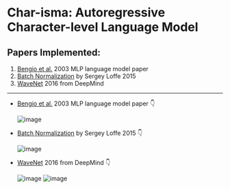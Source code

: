 # Char-isma: Autoregressive Character-level Language Model

## Papers Implemented:
1. [Bengio et al.](https://www.jmlr.org/papers/volume3/bengio03a/bengio03a.pdf) 2003 MLP language model paper
2. [Batch Normalization](https://arxiv.org/pdf/1502.03167) by Sergey Loffe 2015
3. [WaveNet](https://arxiv.org/pdf/1609.03499) 2016 from DeepMind
---------------------------------------------------------------------------------------------



* [Bengio et al.](https://www.jmlr.org/papers/volume3/bengio03a/bengio03a.pdf) 2003 MLP language model paper 👇


    ![image](https://github.com/user-attachments/assets/b8c613ff-82b1-4562-b85f-4182dccd9cd4)





* [Batch Normalization](https://arxiv.org/pdf/1502.03167) by Sergey Loffe 2015 👇


    ![image](https://github.com/user-attachments/assets/e8604b1e-36fe-45a7-b142-0ae4dd994799)


* [WaveNet](https://arxiv.org/pdf/1609.03499) 2016 from DeepMind 👇

    ![image](https://github.com/user-attachments/assets/7122d6ba-baea-4f55-8ab4-1c924fee5c04)
    ![image](https://github.com/user-attachments/assets/a67b6b80-54bb-4611-849f-6db635fc13c1)


